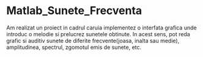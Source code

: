 # Matlab_Sunete_Frecventa

Am realizat un proiect in cadrul caruia implementez o interfata grafica unde introduc o melodie si prelucrez sunetele obtinute.
In acest sens, pot reda grafic si auditiv sunete de diferite frecvente(joasa, inalta sau medie), amplitudinea, spectrul, zgomotul emis de sunete, etc.
